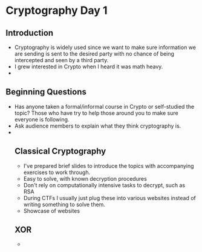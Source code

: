 # Cryptography Day 1

<h2>Introduction</h2>
<ul>
    <li>Cryptography is widely used since we want to make sure information we are sending is sent to the desired party with no chance of being intercepted and seen by a third party.</li>
    <li>I grew interested in Crypto when I heard it was math heavy.</li>
    <li></li>
</ul>

<h2>Beginning Questions</h2>
<ul>
    <li>Has anyone taken a formal/informal course in Crypto or self-studied the topic? Those who have try to help those around you to make sure everyone is following.</li>
    <li>Ask audience members to explain what they think cryptography is.</li>
    <li></li>

<h2>Classical Cryptography</h2>
<ul>
    <li>I've prepared brief slides to introduce the topics with accompanying exercises to work through.</li>
    <li>Easy to solve, with known decryption procedures</li>
    <li>Don't rely on computationally intensive tasks to decrypt, such as RSA</li>
    <li>During CTFs I usually just plug these into various websites instead of writing something to solve them.</li>
    <li>Showcase of websites</li>
</ul>

<h2>XOR</h2>
<ul>
    <li></li>
</ul>